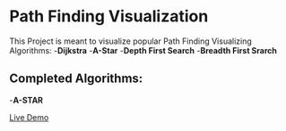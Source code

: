 # Path Finding Visualization

This Project is meant to visualize popular Path Finding Visualizing Algorithms: -**Dijkstra** -**A-Star** -**Depth First Search** -**Breadth First Srarch**

## Completed Algorithms:

-**A-STAR**

[Live Demo](https://suparth-a-star-visualizer.netlify.app/)
